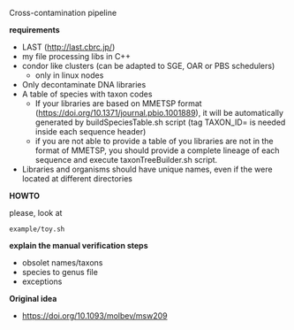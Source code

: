 Cross-contamination pipeline

**requirements**
* LAST (http://last.cbrc.jp/)
* my file processing libs in C++
* condor like clusters (can be adapted to SGE, OAR or PBS schedulers)
   * only in linux nodes
* Only decontaminate DNA libraries
* A table of species with taxon codes
   * If your libraries are based on MMETSP format (https://doi.org/10.1371/journal.pbio.1001889), it will be automatically generated by buildSpeciesTable.sh script (tag TAXON_ID= is needed inside each sequence header)
   * if you are not able to provide a table of you libraries are not in the format of MMETSP, you should provide a complete lineage of each sequence and execute taxonTreeBuilder.sh script.
* Libraries and organisms should have unique names, even if the were located at different directories

**HOWTO**

please, look at
```
example/toy.sh
```

**explain the manual verification steps**
* obsolet names/taxons
* species to genus file
* exceptions

**Original idea**
* https://doi.org/10.1093/molbev/msw209
